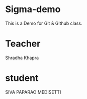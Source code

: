 # Sigma-demo
This is a Demo for Git &amp; Github class.
# Teacher
Shradha Khapra
# student
SIVA PAPARAO MEDISETTI

